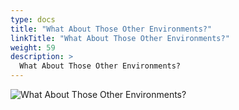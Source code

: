 ```yaml
---
type: docs
title: "What About Those Other Environments?"
linkTitle: "What About Those Other Environments?"
weight: 59
description: >
  What About Those Other Environments?
---
```


![What About Those Other Environments?](/images/bootcamp-slides/microservices-bootcamp/Slide59.PNG)

